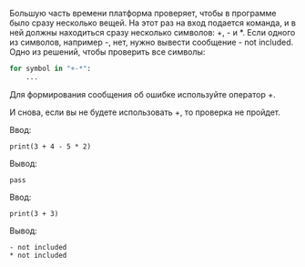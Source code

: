 Большую часть времени платформа проверяет, чтобы в программе было сразу несколько вещей.
На этот раз на вход подается команда, и в ней должны находиться сразу несколько символов: +, - и *. Если одного из символов, например -, нет, нужно вывести сообщение - not included.
Одно из решений, чтобы проверить все символы:
```python
for symbol in "+-*":
    ...
```

Для формирования сообщения об ошибке используйте оператор +.

И снова, если вы не будете использовать +, то проверка не пройдет.

Ввод:
```
print(3 + 4 - 5 * 2)
```

Вывод:
```
pass
```


Ввод:
```
print(3 + 3)
```

Вывод:
```
- not included
* not included
```
